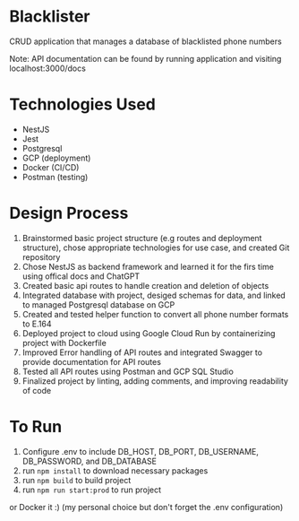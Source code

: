 # Blacklister

CRUD application that manages a database of blacklisted phone numbers

Note: API documentation can be found by running application and visiting localhost:3000/docs

# Technologies Used
- NestJS
- Jest
- Postgresql
- GCP (deployment)
- Docker (CI/CD)
- Postman (testing)

# Design Process
1. Brainstormed basic project structure (e.g routes and deployment structure), chose appropriate technologies for use case, and created Git repository
2. Chose NestJS as backend framework and learned it for the firs time using offical docs and ChatGPT
3. Created basic api routes to handle creation and deletion of objects
4. Integrated database with project, desiged schemas for data, and linked to managed Postgresql database on GCP
5. Created and tested helper function to convert all phone number formats to E.164
6. Deployed project to cloud using Google Cloud Run by containerizing project with Dockerfile
7. Improved Error handling of API routes and integrated Swagger to provide documentation for API routes
8. Tested all API routes using Postman and GCP SQL Studio
9. Finalized project by linting, adding comments, and improving readability of code

# To Run
1. Configure .env to include DB_HOST, DB_PORT, DB_USERNAME, DB_PASSWORD, and DB_DATABASE
2. run `npm install` to download necessary packages
3. run `npm build` to build project
4. run `npm run start:prod` to run project

or Docker it :) (my personal choice but don't forget the .env configuration)
